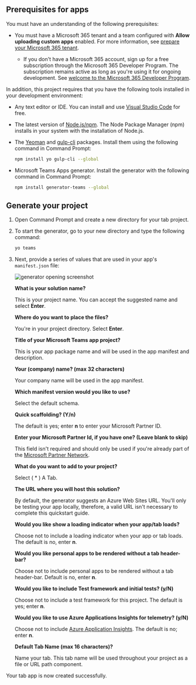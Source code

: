 ## Prerequisites for apps

You must have an understanding of the following prerequisites:

- You must have a Microsoft 365 tenant and a team configured with **Allow uploading custom apps** enabled. For more information, see [prepare your Microsoft 365 tenant](~/concepts/build-and-test/prepare-your-o365-tenant.md).

  - If you don't have a Microsoft 365 account, sign up for a free subscription through the Microsoft 365 Developer Program. The subscription remains active as long as you're using it for ongoing development. See [welcome to the Microsoft 365 Developer Program](/office/developer-program/microsoft-365-developer-program).

In addition, this project requires that you have the following tools installed in your development environment:

- Any text editor or IDE. You can install and use [Visual Studio Code](https://code.visualstudio.com/download) for free.

- The latest version of [Node.js/npm](https://nodejs.org/en/). The Node Package Manager (npm) installs in your system with the installation of Node.js.

- The [Yeoman](https://yeoman.io/) and [gulp-cli](https://www.npmjs.com/package/gulp-cli) packages. Install them using the following command in Command Prompt:

    ```bash
    npm install yo gulp-cli --global
    ```

- Microsoft Teams Apps generator. Install the generator with the following command in Command Prompt:

    ```bash
    npm install generator-teams --global
    ```

## Generate your project

1. Open Command Prompt and create a new directory for your tab project.

1. To start the generator, go to your new directory and type the following command:

    ```bash
    yo teams
    ```

1. Next, provide a series of values that are used in your app's `manifest.json` file:

    ![generator opening screenshot](/microsoftteams/platform/assets/images/tab-images/teamsTabScreenshot.PNG)

    **What is your solution name?**

    This is your project name. You can accept the suggested name and select **Enter**.

    **Where do you want to place the files?**

    You're in your project directory. Select **Enter**.

    **Title of your Microsoft Teams app project?**

    This is your app package name and will be used in the app manifest and description.

    **Your (company) name? (max 32 characters)**

    Your company name will be used in the app manifest.

    **Which manifest version would you like to use?**

    Select the default schema.

    **Quick scaffolding? (Y/n)**

    The default is yes; enter **n** to enter your Microsoft Partner ID.

    **Enter your Microsoft Partner Id, if you have one? (Leave blank to skip)**

    This field isn't required and should only be used if you're already part of the [Microsoft Partner Network](https://partner.microsoft.com).

    **What do you want to add to your project?**

    Select ( &ast; ) A Tab.

    **The URL where you will host this solution?**

    By default, the generator suggests an Azure Web Sites URL. You'll only be testing your app locally, therefore, a valid URL isn't necessary to complete this quickstart guide.

    **Would you like show a loading indicator when your app/tab loads?**

    Choose not to include a loading indicator when your app or tab loads. The default is no, enter **n**.

   **Would you like personal apps to be rendered without a tab header-bar?**

    Choose not to include personal apps to be rendered without a tab header-bar. Default is no, enter **n**.

    **Would you like to include Test framework and initial tests? (y/N)**

    Choose not to include a test framework for this project. The default is yes; enter **n**.

    **Would you like to use Azure Applications Insights for telemetry? (y/N)**

    Choose not to include [Azure Application Insights](/azure/azure-monitor/app/app-insights-overview). The default is no; enter **n**.

    **Default Tab Name (max 16 characters)?**

    Name your tab. This tab name will be used throughout your project as a file or URL path component.

Your tab app is now created successfully.
